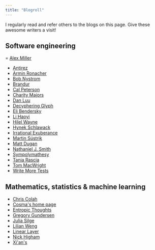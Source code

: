 ```yaml
---
title: "Blogroll"
---
```


I regularly read and refer others to the blogs on this page.
Give these awesome writers a visit!

## Software engineering

= [Alex Miller](https://transactional.blog)
- [Antirez](https://antirez.com/)
- [Armin Ronacher](https://lucumr.pocoo.org/)
- [Bob Nystrom](https://journal.stuffwithstuff.com)
- [Brandur](https://brandur.org/)
- [Cal Peterson](https://calpaterson.com/)
- [Charity Majors](https://charity.wtf/)
- [Dan Luu](https://danluu.com/)
- [Decyphering Glyph](https://blog.glyph.im/)
- [Eli Bendersky](https://eli.thegreenplace.net/archives/all)
- [Li Haoyi](https://www.lihaoyi.com/)
- [Hilel Wayne](https://www.hillelwayne.com/)
- [Hynek Schlawack](https://hynek.me/)
- [Irrational Exuberance](https://lethain.com/)
- [Martin Sústrik](https://250bpm.com/index.html)
- [Matt Dugan](https://matduggan.com/)
- [Nathaniel J. Smith](https://vorpus.org/blog/)
- [Sympolymathesy](https://v5.chriskrycho.com/)
- [Tania Rascia](https://www.taniarascia.com/)
- [Tom MacWright](https://macwright.com/)
- [Write More Tests](https://writemoretests.com/)

## Mathematics, statistics & machine learning

- [Chris Colah](https://colah.github.io/)
- [Cosma's home page](http://bactra.org/)
- [Entropic Thoughts](https://entropicthoughts.com/index)
- [Gregory Gundersen](https://gregorygundersen.com/blog/)
- [Julia Silge](https://juliasilge.com/)
- [Lilian Weng](https://lilianweng.github.io/)
- [Linear Layer](https://linearlayer.substack.com/s)
- [Nick Higham](https://nhigham.com/blog/)
- [Xi'an's](https://xianblog.wordpress.com/page/2/)
